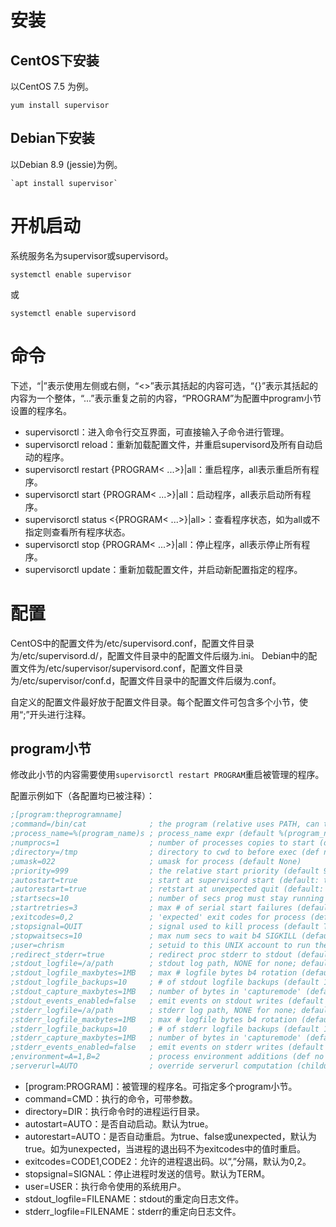 # 安装

## CentOS下安装

以CentOS 7.5 为例。

```shell
yum install supervisor
```

## Debian下安装

以Debian 8.9 (jessie)为例。

```shell
`apt install supervisor`

```

# 开机启动

系统服务名为supervisor或supervisord。

```shell
systemctl enable supervisor 
```

或

```shell
systemctl enable supervisord
```

# 命令

下述，“|”表示使用左侧或右侧，“<>”表示其括起的内容可选，“{}”表示其括起的内容为一个整体，“...”表示重复之前的内容，“PROGRAM”为配置中program小节设置的程序名。

- supervisorctl：进入命令行交互界面，可直接输入子命令进行管理。
- supervisorctl reload：重新加载配置文件，并重启supervisord及所有自动启动的程序。
- supervisorctl restart {PROGRAM&lt; ...&gt;}|all：重启程序，all表示重启所有程序。
- supervisorctl start {PROGRAM&lt; ...&gt;}|all：启动程序，all表示启动所有程序。
- supervisorctl status &lt;{PROGRAM< ...&gt;}|all>：查看程序状态，如为all或不指定则查看所有程序状态。
- supervisorctl stop {PROGRAM&lt; ...&gt;}|all：停止程序，all表示停止所有程序。
- supervisorctl update：重新加载配置文件，并启动新配置指定的程序。

# 配置

CentOS中的配置文件为/etc/supervisord.conf，配置文件目录为/etc/supervisord.d/，配置文件目录中的配置文件后缀为.ini。
Debian中的配置文件为/etc/supervisor/supervisord.conf，配置文件目录为/etc/supervisor/conf.d，配置文件目录中的配置文件后缀为.conf。

自定义的配置文件最好放于配置文件目录。每个配置文件可包含多个小节，使用“;”开头进行注释。

## program小节

修改此小节的内容需要使用`supervisorctl restart PROGRAM`重启被管理的程序。

配置示例如下（各配置均已被注释）：

```ini
;[program:theprogramname]
;command=/bin/cat              ; the program (relative uses PATH, can take args)
;process_name=%(program_name)s ; process_name expr (default %(program_name)s)
;numprocs=1                    ; number of processes copies to start (def 1)
;directory=/tmp                ; directory to cwd to before exec (def no cwd)
;umask=022                     ; umask for process (default None)
;priority=999                  ; the relative start priority (default 999)
;autostart=true                ; start at supervisord start (default: true)
;autorestart=true              ; retstart at unexpected quit (default: true)
;startsecs=10                  ; number of secs prog must stay running (def. 1)
;startretries=3                ; max # of serial start failures (default 3)
;exitcodes=0,2                 ; 'expected' exit codes for process (default 0,2)
;stopsignal=QUIT               ; signal used to kill process (default TERM)
;stopwaitsecs=10               ; max num secs to wait b4 SIGKILL (default 10)
;user=chrism                   ; setuid to this UNIX account to run the program
;redirect_stderr=true          ; redirect proc stderr to stdout (default false)
;stdout_logfile=/a/path        ; stdout log path, NONE for none; default AUTO
;stdout_logfile_maxbytes=1MB   ; max # logfile bytes b4 rotation (default 50MB)
;stdout_logfile_backups=10     ; # of stdout logfile backups (default 10)
;stdout_capture_maxbytes=1MB   ; number of bytes in 'capturemode' (default 0)
;stdout_events_enabled=false   ; emit events on stdout writes (default false)
;stderr_logfile=/a/path        ; stderr log path, NONE for none; default AUTO
;stderr_logfile_maxbytes=1MB   ; max # logfile bytes b4 rotation (default 50MB)
;stderr_logfile_backups=10     ; # of stderr logfile backups (default 10)
;stderr_capture_maxbytes=1MB   ; number of bytes in 'capturemode' (default 0)
;stderr_events_enabled=false   ; emit events on stderr writes (default false)
;environment=A=1,B=2           ; process environment additions (def no adds)
;serverurl=AUTO                ; override serverurl computation (childutils) 
```

- \[program:PROGRAM\]：被管理的程序名。可指定多个program小节。
- command=CMD：执行的命令，可带参数。
- directory=DIR：执行命令时的进程运行目录。
- autostart=AUTO：是否自动启动。默认为true。
- autorestart=AUTO：是否自动重启。为true、false或unexpected，默认为true。如为unexpected，当进程的退出码不为exitcodes中的值时重启。
- exitcodes=CODE1,CODE2：允许的进程退出码。以“,”分隔，默认为0,2。
- stopsignal=SIGNAL：停止进程时发送的信号。默认为TERM。
- user=USER：执行命令使用的系统用户。
- stdout_logfile=FILENAME：stdout的重定向日志文件。
- stderr_logfile=FILENAME：stderr的重定向日志文件。